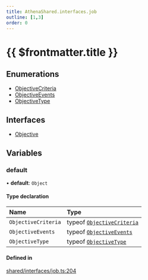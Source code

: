 ```yaml
---
title: AthenaShared.interfaces.job
outline: [1,3]
order: 0
---
```


# {{ $frontmatter.title }}


## Enumerations

- [ObjectiveCriteria](../enums/shared_interfaces_job_ObjectiveCriteria.md)
- [ObjectiveEvents](../enums/shared_interfaces_job_ObjectiveEvents.md)
- [ObjectiveType](../enums/shared_interfaces_job_ObjectiveType.md)

## Interfaces

- [Objective](../interfaces/shared_interfaces_job_Objective.md)

## Variables

### default

• **default**: `Object`

#### Type declaration

| Name | Type |
| :------ | :------ |
| `ObjectiveCriteria` | typeof [`ObjectiveCriteria`](../enums/shared_interfaces_job_ObjectiveCriteria.md) |
| `ObjectiveEvents` | typeof [`ObjectiveEvents`](../enums/shared_interfaces_job_ObjectiveEvents.md) |
| `ObjectiveType` | typeof [`ObjectiveType`](../enums/shared_interfaces_job_ObjectiveType.md) |

#### Defined in

[shared/interfaces/job.ts:204](https://github.com/Stuyk/altv-athena/blob/106130f/src/core/shared/interfaces/job.ts#L204)
